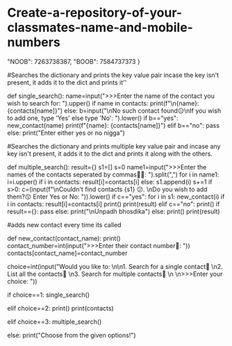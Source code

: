 # Create-a-repository-of-your-classmates-name-and-mobile-numbers
"NOOB": 7263738387,
"BOOB": 7584737373
}

#Searches the dictionary and prints the key value pair incase the key isn't present, it adds it to the dict and prints it''

def single_search():
	name=input(">>>Enter the name of the contact you wish to search for: ").upper()
	if name in contacts:
		print(f"\n{name}: {contacts[name]}")
	else:
	   b=input("\nNo such contact found😑\nIf you wish to add one, type 'Yes' else type 'No': ").lower()
	   if b=="yes":
	     new_contact(name)
	     print(f"{name}: {contacts[name]}")
	   elif b=="no":
	     	pass
	   else:
	     print("Enter either yes or no nigga")

#Searches the dictionary and prints multiple key value pair and incase any key isn't present, it adds it to the dict and prints it along with the others.

def multiple_search():
	     result={}
	     s1=[]
	     s=0
	     name1=input(">>>Enter the names of the contacts seperated by commas😮‍💨: ").split(",")
	     for i in name1:
	     			i=i.upper()
	     			if i in contacts:
	     				result[i]=contacts[i]
	     			else:
	     				s1.append(i)
	     				s+=1
	     if s>0:
	     	c=(input(f"\nCouldn't find contacts {s1} 😕. \nDo you wish to add them?😗 Enter Yes or No: ")).lower()
	     	if c=="yes":
	     		for i in s1:
	     			new_contact(i)
	     			if i in contacts:
	     				result[i]=contacts[i]
	     		print()
	     		print(result)
	     	elif c=="no":
	     		print()
	     		if result=={}:
	     			pass
	     	else:
	     		print("\nUnpadh bhosdika")
	     else:
	     	print()
	     	print(result)
	     	
#adds new contact every time its called			
	     		
def new_contact(contact_name):
	     print()
	     contact_number=int(input(">>>Enter their contact number👀: "))
	     contacts[contact_name]=contact_number
	     
choice=int(input("Would you like to: \n\n1. Search for a single contact👤 \n2. List all the contacts📜 \n3. Search for multiple contacts👥 \n \n>>>Enter your choice: "))

if choice==1:
	single_search()
	
elif choice==2:
	print()
	print(contacts)
	
elif choice==3:
	multiple_search()

else:
	print("Choose from the given options!")
